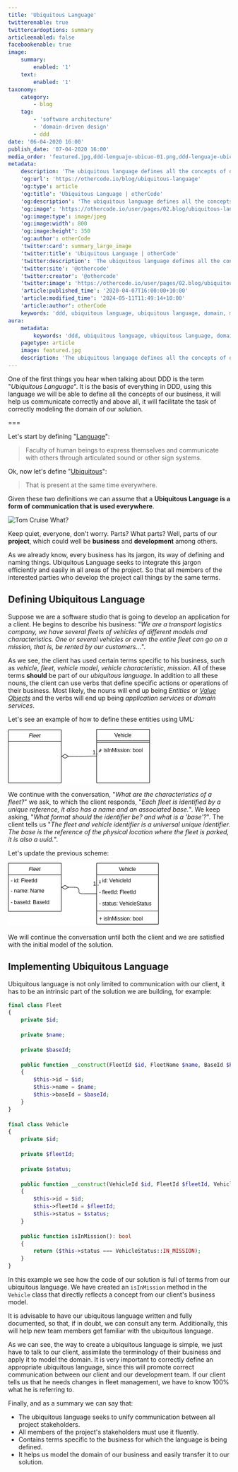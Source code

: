 ```yaml
---
title: 'Ubiquitous Language'
twitterenable: true
twittercardoptions: summary
articleenabled: false
facebookenable: true
image:
    summary:
        enabled: '1'
    text:
        enabled: '1'
taxonomy:
    category:
        - blog
    tag:
        - 'software architecture'
        - 'domain-driven design'
        - ddd
date: '06-04-2020 16:00'
publish_date: '07-04-2020 16:00'
media_order: 'featured.jpg,ddd-lenguaje-ubicuo-01.png,ddd-lenguaje-ubicuo-02.png'
metadata:
    description: 'The ubiquitous language defines all the concepts of our business, it will help us communicate correctly and above all, it will help us to correctly model the domain.'
    'og:url': 'https://othercode.io/blog/ubiquitous-language'
    'og:type': article
    'og:title': 'Ubiquitous Language | otherCode'
    'og:description': 'The ubiquitous language defines all the concepts of our business, it will help us communicate correctly and above all, it will help us to correctly model the domain.'
    'og:image': 'https://othercode.io/user/pages/02.blog/ubiquitous-language/featured.jpg'
    'og:image:type': image/jpeg
    'og:image:width': 800
    'og:image:height': 350
    'og:author': otherCode
    'twitter:card': summary_large_image
    'twitter:title': 'Ubiquitous Language | otherCode'
    'twitter:description': 'The ubiquitous language defines all the concepts of our business, it will help us communicate correctly and above all, it will help us to correctly model the domain.'
    'twitter:site': '@othercode'
    'twitter:creator': '@othercode'
    'twitter:image': 'https://othercode.io/user/pages/02.blog/ubiquitous-language/featured.jpg'
    'article:published_time': '2020-04-07T16:00:00+10:00'
    'article:modified_time': '2024-05-11T11:49:14+10:00'
    'article:author': otherCode
    keywords: 'ddd, ubiquitous language, ubiquitous language, domain, model domain.'
aura:
    metadata:
        keywords: 'ddd, ubiquitous language, ubiquitous language, domain, model domain.'
    pagetype: article
    image: featured.jpg
    description: 'The ubiquitous language defines all the concepts of our business, it will help us communicate correctly and above all, it will help us to correctly model the domain.'
---
```


One of the first things you hear when talking about DDD is the term "_Ubiquitous Language_". It is the basis of everything in DDD, using this language we will be able to define all the concepts of our business, it will help us communicate correctly and above all, it will facilitate the task of correctly modeling the domain of our solution.

===

Let's start by defining "<a href="https://dle.rae.es/lenguaje" target="_blank" rel="nofollow">Language</a>":

> Faculty of human beings to express themselves and communicate with others through articulated sound or other sign systems.

Ok, now let's define "<a href="https://dle.rae.es/ubicuo" target="_blank" rel="nofollow">Ubiquitous</a>":

> That is present at the same time everywhere.

Given these two definitions we can assume that a **Ubiquitous Language is a form of communication that is used everywhere**.

![Tom Cruise What?](https://media.giphy.com/media/glmRyiSI3v5E4/giphy.gif)

Keep quiet, everyone, don't worry. Parts? What parts? Well, parts of our **project**, which could well be **business** and **development** among others.

As we already know, every business has its jargon, its way of defining and naming things. Ubiquitous Language seeks to integrate this jargon efficiently and easily in all areas of the project. So that all members of the interested parties who develop the project call things by the same terms.

## Defining Ubiquitous Language

Suppose we are a software studio that is going to develop an application for a client. He begins to describe his business: "_We are a transport logistics company, we have several fleets of vehicles of different models and characteristics. One or several vehicles or even the entire fleet can go on a mission, that is, be rented by our customers..._".

As we see, the client has used certain terms specific to his business, such as _vehicle_, _fleet_, _vehicle model_, _vehicle characteristic_, _mission_. All of these terms **should** be part of our _ubiquitous language_. In addition to all these nouns, the client can use verbs that define specific actions or operations of their business. Most likely, the nouns will end up being _Entities_ or <a href="index.php?option=com_content&view=article&id=26&catid=8">_Value Objects_</a> and the verbs will end up being _application services_ or _domain services_.

Let's see an example of how to define these entities using UML:

![DDD Ubiquitous Language UML Sample 01](ddd-lenguaje-ubicuo-01.png "DDD Ubiquitous Language UML Sample 01")

We continue with the conversation, "_What are the characteristics of a fleet?_" we ask, to which the client responds, "_Each fleet is identified by a unique reference, it also has a name and an associated base._". We keep asking, "_What format should the identifier be? and what is a 'base'?_". The client tells us "_The fleet and vehicle identifier is a universal unique identifier. The base is the reference of the physical location where the fleet is parked, it is also a uuid._".

Let's update the previous scheme:

![DDD Ubiquitous Language UML Sample 02](ddd-lenguaje-ubicuo-02.png "DDD Ubiquitous Language UML Sample 02")

We will continue the conversation until both the client and we are satisfied with the initial model of the solution.

## Implementing Ubiquitous Language

Ubiquitous language is not only limited to communication with our client, it has to be an intrinsic part of the solution we are building, for example:

```php
final class Fleet
{
	private $id;

	private $name;

	private $baseId;

	public function __construct(FleetId $id, FleetName $name, BaseId $baseId)
	{
		$this->id = $id;
		$this->name = $name;
		$this->baseId = $baseId;
	}
}

final class Vehicle
{
	private $id;

	private $fleetId;

	private $status;

	public function __construct(VehicleId $id, FleetId $fleetId, VehicleStatus $status)
	{
		$this->id = $id;
		$this->fleetId = $fleetId;
		$this->status = $status;
	}

	public function isInMission(): bool
	{
		return ($this->status === VehicleStatus::IN_MISSION);
	}
}
```

In this example we see how the code of our solution is full of terms from our ubiquitous language. We have created an `isInMission` method in the `Vehicle` class that directly reflects a concept from our client's business model.

It is advisable to have our ubiquitous language written and fully documented, so that, if in doubt, we can consult any term. Additionally, this will help new team members get familiar with the ubiquitous language.

As we can see, the way to create a ubiquitous language is simple, we just have to talk to our client, assimilate the terminology of their business and apply it to model the domain. It is very important to correctly define an appropriate ubiquitous language, since this will promote correct communication between our client and our development team. If our client tells us that he needs changes in fleet management, we have to know 100% what he is referring to.

Finally, and as a summary we can say that:

- The ubiquitous language seeks to unify communication between all project stakeholders.
- All members of the project's stakeholders must use it fluently.
- Contains terms specific to the business for which the language is being defined.
- It helps us model the domain of our business and easily transfer it to our solution.

